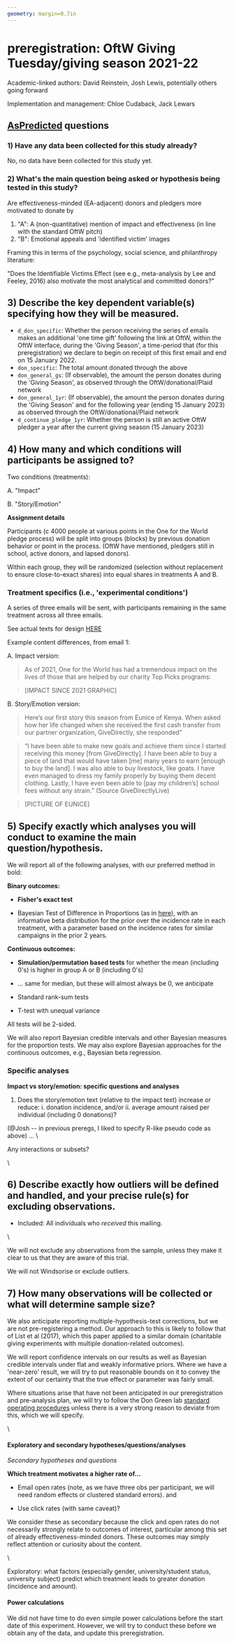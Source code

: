 ```yaml
---
geometry: margin=0.7in
---
```


# preregistration: OftW Giving Tuesday/giving season 2021-22

Academic-linked authors: David Reinstein, Josh Lewis, potentially others going forward

Implementation and management: Chloe Cudaback, Jack Lewars

## [AsPredicted](https://aspredicted.org) questions

### 1) Have any data been collected for this study already?

No, no data have been collected for this study yet.

### 2) What's the main question being asked or hypothesis being tested in this study?

Are effectiveness-minded (EA-adjacent) donors and pledgers more motivated to donate by

1. "A": A (non-quantitative) mention of impact and effectiveness (in line with the standard OftW pitch)
2. "B": Emotional appeals and 'identified victim' images

Framing this in terms of the psychology, social science, and philanthropy literature:

"Does the Identifiable Victims Effect (see e.g., meta-analysis by Lee and Feeley, 2016) also motivate the most analytical and committed donors?"


## 3) Describe the key dependent variable(s) specifying how they will be measured.

* `d_don_specific`: Whether the person receiving the series of emails makes an additional 'one time gift' following the link at OftW, within the OftW interface, during the 'Giving Season', a time-period that (for this preregistration) we declare to begin on receipt of this first email and end on 15 January 2022.
* `don_specific`: The total amount donated through the above
* `don_general_gs`: (If observable), the amount the person donates during the 'Giving Season', as observed through the OftW/donational/Plaid network
* `don_general_1yr`: (If observable), the amount the person donates during the 'Giving Season' and for the following year (ending 15 January 2023) as observed through the OftW/donational/Plaid network
* `d_continue_pledge_1yr`: Whether the person is still an active OftW pledger a year after the current giving season (15 January 2023)

## 4) How many and which conditions will participants be assigned to?

Two conditions (treatments):

A. "Impact"

B. "Story/Emotion"

**Assignment details**

Participants (c 4000 people at various points in the One for the World pledge process) will be split into groups (blocks) by previous donation behavior or point in the process. (OftW have mentioned, pledgers still in school, active donors, and lapsed donors).

Within each group, they will be randomized (selection without replacement to ensure close-to-exact shares) into equal shares in treatments A and B.

### Treatment specifics (i.e., 'experimental conditions')

A series of three emails will be sent, with participants remaining in the same treatment across all three emails.

See actual texts for design [HERE](https://docs.google.com/document/d/1VyAtfJ2bFaQBfQVlflIdsN29Otr7g8YjjihXVfBv7UM/edit)

Example content differences, from email 1:

A. Impact version:

> As of 2021, One for the World has had a tremendous impact on the lives of those that are helped by our charity Top Picks programs:

> \[IMPACT SINCE 2021 GRAPHIC]

B. Story/Emotion version:

> Here’s our first story this season from Eunice of Kenya. When asked how her life changed when she received the first cash transfer from our partner organization, GiveDirectly, she responded”

> “I have been able to make new goals and achieve them since I started receiving this money \[from GiveDirectly]. I have been able to buy a piece of land that would have taken \[me] many years to earn \[enough to buy the land]. I was also able to buy livestock, like goats. I have even managed to dress my family properly by buying them decent clothing. Lastly, I have even been able to \[pay my children’s] school fees without any strain.” (Source GiveDirectlyLive)

> \[PICTURE OF EUNICE]

## 5) Specify exactly which analyses you will conduct to examine the main question/hypothesis.

We will report all of the following analyses, with our preferred method in bold:

**Binary outcomes:**

- **Fisher's exact test**

- Bayesian Test of Difference in Proportions (as in [here](https://daaronr.github.io/dualprocess/donor-voice-questions-and-tests.html#bayes_prop)), with an informative beta distribution for the prior over the incidence rate in each treatment, with a parameter based on the incidence rates for similar campaigns in the prior 2 years.

**Continuous outcomes:**

- **Simulation/permutation based tests** for whether the mean (including 0's) is higher in group A or B (including 0's)
- ... same for median, but these will almost always be 0, we anticipate

- Standard rank-sum tests

- T-test with unequal variance

All tests will be 2-sided.

We will also report Bayesian credible intervals and other Bayesian measures for the proportion tests. We may also explore Bayesian approaches for the continuous outcomes, e.g., Bayesian beta regression.




### Specific analyses

**Impact vs story/emotion: specific questions and analyses**

1. Does the story/emotion text (relative to the impact text) increase or reduce: i. donation incidence, and/or ii. average amount raised per individual (including 0 donations)?


(@Josh -- in previous preregs, I liked to specify R-like pseudo code as above) ... \\

Any interactions or subsets?

\\

## 6) Describe exactly how outliers will be defined and handled, and your precise rule(s) for excluding observations.

* Included: All individuals who _received_ this mailing.

\\

We will not exclude any observations from the sample, unless they make it clear to us that they are aware of this trial.

We will not Windsorise or exclude outliers.

## 7) How many observations will be collected or what will determine sample size?

We also anticipate reporting multiple-hypothesis-test corrections, but we are not pre-registering a method. Our approach to this is likely to follow that of List et al (2017), which this paper applied to a similar domain (charitable giving experiments with multiple donation-related outcomes).

We will report confidence intervals on our results as well as Bayesian credible intervals under flat and weakly informative priors. Where we have a 'near-zero' result, we will try to put reasonable bounds on it to convey the extent of our certainty that the true effect or parameter was fairly small.

Where situations arise that have not been anticipated in our preregistration and pre-analysis plan, we will try to follow the Don Green lab [standard operating procedures](https://github.com/acoppock/Green-Lab-SOP) unless there is a very strong reason to deviate from this, which we will specify.

\\

#### Exploratory and secondary hypotheses/questions/analyses

_Secondary hypotheses and questions_

**Which treatment motivates a higher rate of...**

- Email open rates (note, as we have three obs per participant, we will need random effects or clustered standard errors). and

- Use click rates (with same caveat)?



We consider these as secondary because the click and open rates do not necessarily strongly relate to outcomes of interest, particular among this set of already effectiveness-minded donors. These outcomes may simply reflect attention or curiosity about the content.

\\

Exploratory: what factors (especially gender, university/student status, university subject) predict which treatment leads to greater donation (incidence and amount).

#### Power calculations

We did not have time to do even simple power calculations before the start date of this experiment. However, we will try to conduct these before we obtain any of the data, and update this preregistration.

